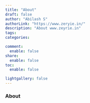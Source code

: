 ```yaml
---
title: "About"
draft: false
author: "Abilash S"
authorLink: "https://www.zeryie.in/"
description: "About www.zeyrie.in"
tags:
categories:

comment:
  enable: false
share: 
  enable: false
toc:
  enable: false

lightgallery: false
---
```


### About
